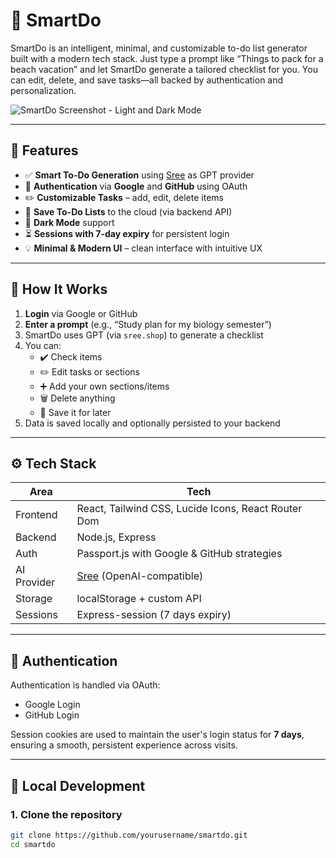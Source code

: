 # 📝 SmartDo

SmartDo is an intelligent, minimal, and customizable to-do list generator built with a modern tech stack. Just type a prompt like “Things to pack for a beach vacation” and let SmartDo generate a tailored checklist for you. You can edit, delete, and save tasks—all backed by authentication and personalization.

![SmartDo Screenshot - Light and Dark Mode](https://your-screenshot-url-if-any.com)

---

## 🚀 Features

- ✅ **Smart To-Do Generation** using [Sree](https://sree.shop/) as GPT provider
- 🔐 **Authentication** via **Google** and **GitHub** using OAuth
- ✏️ **Customizable Tasks** – add, edit, delete items
- 💾 **Save To-Do Lists** to the cloud (via backend API)
- 🌙 **Dark Mode** support
- ⏳ **Sessions with 7-day expiry** for persistent login
- 💡 **Minimal & Modern UI** – clean interface with intuitive UX

---

## 🧠 How It Works

1. **Login** via Google or GitHub
2. **Enter a prompt** (e.g., “Study plan for my biology semester”)
3. SmartDo uses GPT (via `sree.shop`) to generate a checklist
4. You can:
   - ✔️ Check items
   - ✏️ Edit tasks or sections
   - ➕ Add your own sections/items
   - 🗑️ Delete anything
   - 💾 Save it for later
5. Data is saved locally and optionally persisted to your backend

---

## ⚙️ Tech Stack

| Area        | Tech |
|-------------|------|
| Frontend    | React, Tailwind CSS, Lucide Icons, React Router Dom |
| Backend     | Node.js, Express |
| Auth        | Passport.js with Google & GitHub strategies |
| AI Provider | [Sree](https://sree.shop/) (OpenAI-compatible) |
| Storage     | localStorage + custom API |
| Sessions    | Express-session (7 days expiry) |

---

## 🔑 Authentication

Authentication is handled via OAuth:

- Google Login
- GitHub Login

Session cookies are used to maintain the user's login status for **7 days**, ensuring a smooth, persistent experience across visits.

---

## 🧪 Local Development

### 1. Clone the repository

```bash
git clone https://github.com/yourusername/smartdo.git
cd smartdo
